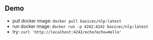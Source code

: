 ## Demo

- pull docker image: `docker pull basicec/nlp:latest`
- run docker image: `docker run -p 4242:4242 basicec/nlp:latest`
- try: `curl 'http://localhost:4242/echo?echo=Hello'`